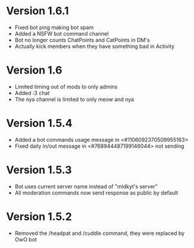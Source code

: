 # Version 1.6.1
+ Fixed bot ping making bot spam
+ Added a NSFW bot command channel
+ Bot no longer counts ChatPoints and CatPoints in DM's
+ Actually kick members when they have something bad in Activity 

# Version 1.6
+ Limited timing out of mods to only admins
+ Added :3 chat
+ The nya channel is limited to only meow and nya

# Version 1.5.4
+ Added a bot commands usage message in <#1106092370509955163>
+ Fixed daily in/out message in <#768944487199146044> not sending

# Version 1.5.3
+ Bot uses current server name instead of "mldkyt's server"
+ All moderation commands now send response as public by default

# Version 1.5.2
- Removed the /headpat and /cuddle command, they were replaced by OwO bot
